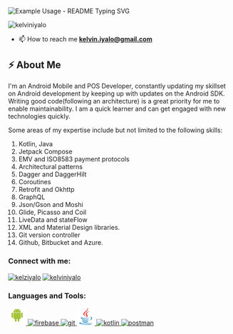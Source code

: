 
<p align="left">
  <img src="https://readme-typing-svg.demolab.com/?lines=Hi+there+👋,;I'm+Kelvin+Iyalo;+I'm+an+Android+Mobile+and+POS+Developer&font=Fira%30Code&center=true&width=680&height=120&duration=4000&pause=1000" alt="Example Usage - README Typing SVG">
</p>



<p align="left"> <img src="https://komarev.com/ghpvc/?username=kelviniyalo&label=Profile%20views&color=0e75b6&style=flat" alt="kelviniyalo" /> </p>

- 📫 How to reach me **kelvin.iyalo@gmail.com**
  
## ⚡ About Me

I'm an Android Mobile and POS Developer, constantly updating my skillset on Android development by keeping up with updates on the Android SDK. Writing good code(following an architecture) is a great priority for me to enable maintainability. I am a quick learner and can get engaged with new technologies quickly.

Some areas of my expertise include but not limited to the following skills: 
1. Kotlin, Java
2. Jetpack Compose
3. EMV and ISO8583 payment protocols
4. Architectural patterns
5. Dagger and DaggerHilt
6. Coroutines
7. Retrofit and Okhttp
8. GraphQL
9. Json/Gson and Moshi
10. Glide, Picasso and Coil
11. LiveData and stateFlow
12. XML and Material Design libraries.
13. Git version controller
14. Github, Bitbucket and Azure.


<h3 align="left">Connect with me:</h3>
<p align="left">
<a href="https://twitter.com/kelziyalo" target="blank"><img align="center" src="https://raw.githubusercontent.com/rahuldkjain/github-profile-readme-generator/master/src/images/icons/Social/twitter.svg" alt="kelziyalo" height="30" width="40" /></a>
<a href="https://linkedin.com/in/kelviniyalo" target="blank"><img align="center" src="https://raw.githubusercontent.com/rahuldkjain/github-profile-readme-generator/master/src/images/icons/Social/linked-in-alt.svg" alt="kelviniyalo" height="30" width="40" /></a>
</p>

<h3 align="left">Languages and Tools:</h3>
<p align="left"> <a href="https://developer.android.com" target="_blank" rel="noreferrer"> <img src="https://raw.githubusercontent.com/devicons/devicon/master/icons/android/android-original-wordmark.svg" alt="android" width="40" height="40"/> </a> <a href="https://firebase.google.com/" target="_blank" rel="noreferrer"> <img src="https://www.vectorlogo.zone/logos/firebase/firebase-icon.svg" alt="firebase" width="40" height="40"/> </a> <a href="https://git-scm.com/" target="_blank" rel="noreferrer"> <img src="https://www.vectorlogo.zone/logos/git-scm/git-scm-icon.svg" alt="git" width="40" height="40"/> </a> <a href="https://www.java.com" target="_blank" rel="noreferrer"> <img src="https://raw.githubusercontent.com/devicons/devicon/master/icons/java/java-original.svg" alt="java" width="40" height="40"/> </a> <a href="https://kotlinlang.org" target="_blank" rel="noreferrer"> <img src="https://www.vectorlogo.zone/logos/kotlinlang/kotlinlang-icon.svg" alt="kotlin" width="40" height="40"/> </a> <a href="https://postman.com" target="_blank" rel="noreferrer"> <img src="https://www.vectorlogo.zone/logos/getpostman/getpostman-icon.svg" alt="postman" width="40" height="40"/> </a> </p>
